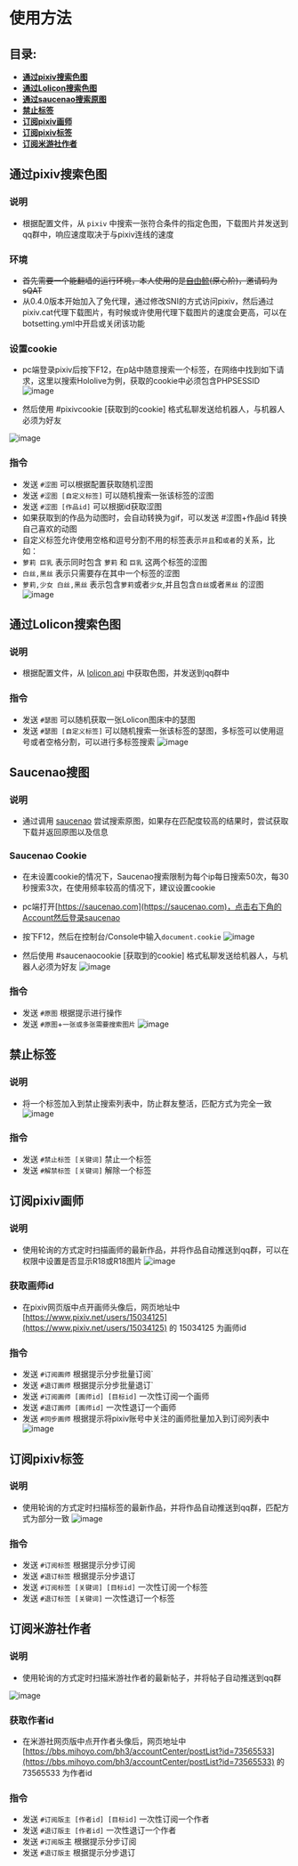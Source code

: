 # 使用方法

## 目录:
+ **[通过pixiv搜索色图](Menu.md#pixiv涩图)**
+ **[通过Lolicon搜索色图](Menu.md#Lolicon瑟图)**
+ **[通过saucenao搜索原图](Menu.md#Saucenao搜图)**
+ **[禁止标签](Menu.md#禁止标签)**
+ **[订阅pixiv画师](Menu.md#订阅pixiv画师)**
+ **[订阅pixiv标签](Menu.md#订阅pixiv标签)**
+ **[订阅米游社作者](Menu.md#订阅米游社作者)**

## 通过pixiv搜索色图
### 说明
- 根据配置文件，从 `pixiv` 中搜索一张符合条件的指定色图，下载图片并发送到qq群中，响应速度取决于与pixiv连线的速度

### 环境
- ~~首先需要一个能翻墙的运行环境，本人使用的是[自由鲸](https://www.freewhale.us/auth/register?code=sQAT)(原心阶)，邀请码为sQAT~~
- 从0.4.0版本开始加入了免代理，通过修改SNI的方式访问pixiv，然后通过pixiv.cat代理下载图片，有时候或许使用代理下载图片的速度会更高，可以在botsetting.yml中开启或关闭该功能

### 设置cookie
- pc端登录pixiv后按下F12，在p站中随意搜索一个标签，在网络中找到如下请求，这里以搜索Hololive为例，获取的cookie中必须包含PHPSESSID
![image](https://user-images.githubusercontent.com/89188316/177747559-168c1377-db4a-49f0-869f-78749f80707e.png)

- 然后使用 #pixivcookie [获取到的cookie] 格式私聊发送给机器人，与机器人必须为好友

![image](https://user-images.githubusercontent.com/89188316/177748449-02f59d79-a0bc-4475-80f6-40f0c56e06a6.png)

### 指令
- 发送 `#涩图` 可以根据配置获取随机涩图
- 发送 `#涩图 [自定义标签]` 可以随机搜索一张该标签的涩图
- 发送 `#涩图 [作品id]` 可以根据id获取涩图
- 如果获取到的作品为动图时，会自动转换为gif，可以发送 #涩图+作品id 转换自己喜欢的动图
- 自定义标签允许使用空格和逗号分割不用的标签表示`并且`和`或者`的关系，比如：
- `萝莉 巨乳` 表示同时包含 `萝莉` 和 `巨乳` 这两个标签的涩图
- `白丝,黑丝` 表示只需要存在其中一个标签的涩图
- `萝莉,少女 白丝,黑丝` 表示包含`萝莉`或者`少女`,并且包含`白丝`或者`黑丝` 的涩图
![image](https://user-images.githubusercontent.com/89188316/177752424-78319721-337c-41ff-ac6e-31b64b6a4cb8.png)

## 通过Lolicon搜索色图
### 说明
- 根据配置文件，从 [lolicon api](https://api.lolicon.app) 中获取色图，并发送到qq群中

### 指令
- 发送 `#瑟图` 可以随机获取一张Lolicon图床中的瑟图
- 发送 `#瑟图 [自定义标签]` 可以随机搜索一张该标签的瑟图，多标签可以使用逗号或者空格分割，可以进行多标签搜索
![image](https://user-images.githubusercontent.com/89188316/177755716-0bbbaa13-4b94-4d14-a4d4-a2d93789ff87.png)

## Saucenao搜图
### 说明
- 通过调用 [saucenao](https://saucenao.com) 尝试搜索原图，如果存在匹配度较高的结果时，尝试获取下载并返回原图以及信息

### Saucenao Cookie
- 在未设置cookie的情况下，Saucenao搜索限制为每个ip每日搜索50次，每30秒搜索3次，在使用频率较高的情况下，建议设置cookie
- pc端打开[https://saucenao.com](https://saucenao.com)，点击右下角的Account然后登录saucenao
- 按下F12，然后在控制台/Console中输入`document.cookie`
![image](https://user-images.githubusercontent.com/89188316/177758500-94720035-c11a-4689-bb91-eca1ac95ce7e.png)

- 然后使用 #saucenaocookie [获取到的cookie] 格式私聊发送给机器人，与机器人必须为好友
![image](https://user-images.githubusercontent.com/89188316/177758915-69de1308-d934-407f-a945-17252124c969.png)

### 指令
- 发送 `#原图` 根据提示进行操作
- 发送 `#原图`+`一张或多张需要搜索图片` 
![image](https://user-images.githubusercontent.com/89188316/177800178-4d6821c6-426c-4e19-8770-67222a3b0339.png)


## 禁止标签
### 说明
- 将一个标签加入到禁止搜索列表中，防止群友整活，匹配方式为完全一致
![image](https://user-images.githubusercontent.com/89188316/153175892-80e31abe-cbf7-4485-bfb1-bc7370f8c06d.png)

### 指令
- 发送 `#禁止标签 [关键词]` 禁止一个标签
- 发送 `#解禁标签 [关键词]` 解除一个标签

## 订阅pixiv画师
### 说明
- 使用轮询的方式定时扫描画师的最新作品，并将作品自动推送到qq群，可以在权限中设置是否显示R18或R18图片
![image](https://user-images.githubusercontent.com/89188316/177912501-5166798c-c021-465a-a689-7b0486f04cc3.png)

### 获取画师id
- 在pixiv网页版中点开画师头像后，网页地址中 [https://www.pixiv.net/users/15034125](https://www.pixiv.net/users/15034125) 的 15034125 为画师id

### 指令
- 发送 `#订阅画师` 根据提示分步批量订阅`
- 发送 `#退订画师` 根据提示分步批量退订`
- 发送 `#订阅画师 [画师id] [目标id]` 一次性订阅一个画师
- 发送 `#退订画师 [画师id]` 一次性退订一个画师
- 发送 `#同步画师` 根据提示将pixiv账号中关注的画师批量加入到订阅列表中
![image](https://user-images.githubusercontent.com/89188316/177914681-dc8069e2-accc-4359-9b6e-dfbf8fe7fa31.png)


## 订阅pixiv标签
### 说明
- 使用轮询的方式定时扫描标签的最新作品，并将作品自动推送到qq群，匹配方式为部分一致
![image](https://user-images.githubusercontent.com/89188316/177915391-5356879c-5254-420f-af9f-f660c6e3b15e.png)

### 指令
- 发送 `#订阅标签` 根据提示分步订阅
- 发送 `#退订标签` 根据提示分步退订
- 发送 `#订阅标签 [关键词] [目标id]` 一次性订阅一个标签
- 发送 `#退订标签 [关键词]` 一次性退订一个标签

## 订阅米游社作者
### 说明
- 使用轮询的方式定时扫描米游社作者的最新帖子，并将帖子自动推送到qq群

![image](https://user-images.githubusercontent.com/89188316/174287163-38172cf5-dcd6-454b-82f1-eb7fea980700.png)

### 获取作者id
- 在米游社网页版中点开作者头像后，网页地址中 [https://bbs.mihoyo.com/bh3/accountCenter/postList?id=73565533](https://bbs.mihoyo.com/bh3/accountCenter/postList?id=73565533) 的 73565533 为作者id

### 指令
- 发送 `#订阅版主 [作者id] [目标id]` 一次性订阅一个作者
- 发送 `#退订版主 [作者id]` 一次性退订一个作者
- 发送 `#订阅版`主 根据提示分步订阅
- 发送 `#退订版主` 根据提示分步退订






